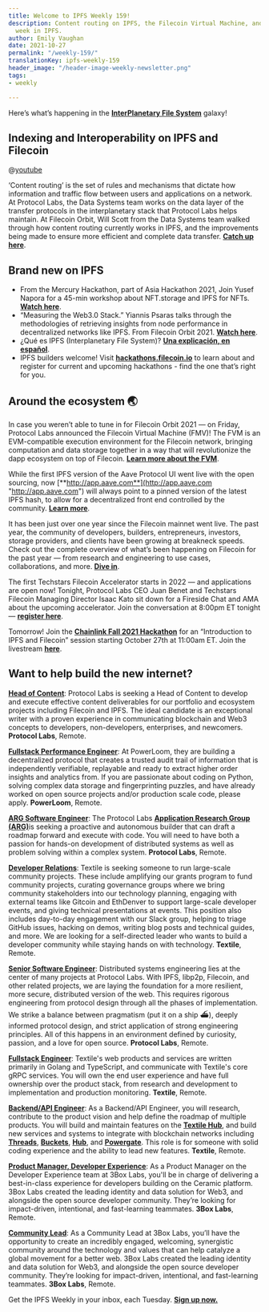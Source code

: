 ```yaml
---
title: Welcome to IPFS Weekly 159!
description: Content routing on IPFS, the Filecoin Virtual Machine, and more — this
  week in IPFS.
author: Emily Vaughan
date: 2021-10-27
permalink: "/weekly-159/"
translationKey: ipfs-weekly-159
header_image: "/header-image-weekly-newsletter.png"
tags:
- weekly

---
```

Here’s what’s happening in the [**InterPlanetary File System**](https://ipfs.io/) galaxy!

## Indexing and Interoperability on IPFS and Filecoin

@[youtube](y175X7mK6E8)

‘Content routing’ is the set of rules and mechanisms that dictate how information and traffic flow between users and applications on a network. At Protocol Labs, the Data Systems team works on the data layer of the transfer protocols in the interplanetary stack that Protocol Labs helps maintain. At Filecoin Orbit, Will Scott from the Data Systems team walked through how content routing currently works in IPFS, and the improvements being made to ensure more efficient and complete data transfer. [**Catch up here**](https://www.youtube.com/watch?v=y175X7mK6E8&list=PL_0VrY55uV1_HE_bE-frkYUPGybjYHbNz&index=44).

## **Brand new on IPFS**

* From the Mercury Hackathon, part of Asia Hackathon 2021, Join Yusef Napora for a 45-min workshop about NFT.storage and IPFS for NFTs. [**Watch here**](https://www.youtube.com/watch?v=WhZkBxsGDnA).
* “Measuring the Web3.0 Stack.” Yiannis Psaras talks through the methodologies of retrieving insights from node performance in decentralized networks like IPFS. From Filecoin Orbit 2021. [**Watch here**](https://www.youtube.com/watch?v=yylsaXz00_g&list=PL_0VrY55uV1_HE_bE-frkYUPGybjYHbNz&index=21).
* ¿Qué es IPFS (Interplanetary File System)? [**Una explicación, en español**](https://twitter.com/gelopfalcon/status/1452769872232996865).
* IPFS builders welcome! Visit [**hackathons.filecoin.io**](https://hackathons.filecoin.io/) to learn about and register for current and upcoming hackathons - find the one that’s right for you.

## Around the ecosystem 🌏

In case you weren’t able to tune in for Filecoin Orbit 2021 — on Friday, Protocol Labs announced the Filecoin Virtual Machine (FMV)! The FVM is an EVM-compatible execution environment for the Filecoin network, bringing computation and data storage together in a way that will revolutionize the dapp ecosystem on top of Filecoin. [**Learn more about the FVM**](https://www.youtube.com/watch?v=Vw9syGiG31c&list=PL_0VrY55uV1_HE_bE-frkYUPGybjYHbNz&index=2).  
  
While the first IPFS version of the Aave Protocol UI went live with the open sourcing, now [**http://app.aave.com**](http://app.aave.com "http://app.aave.com") will always point to a pinned version of the latest IPFS hash, to allow for a decentralized front end controlled by the community. [**Learn more**](https://twitter.com/AaveAave/status/1450208507249053700?s=20).  
  
It has been just over one year since the Filecoin mainnet went live. The past year, the community of developers, builders, entrepreneurs, investors, storage providers, and clients have been growing at breakneck speeds. Check out the complete overview of what’s been happening on Filecoin for the past year — from research and engineering to use cases, collaborations, and more. [**Dive in**](https://filecoin.io/blog/posts/filecoin-orbit-filecoin-year-one-in-review/).  
  
The first Techstars Filecoin Accelerator starts in 2022 — and applications are open now! Tonight, Protocol Labs CEO Juan Benet and Techstars Filecoin Managing Director Isaac Kato sit down for a Fireside Chat and AMA about the upcoming accelerator. Join the conversation at 8:00pm ET tonight — [**register here**](https://www.crowdcast.io/e/juanbenet-ama/register).  
  
Tomorrow! Join the [**Chainlink Fall 2021 Hackathon**](https://chain.link/hackathon) for an “Introduction to IPFS and Filecoin” session starting October 27th at 11:00am ET. Join the livestream [**here**](https://www.youtube.com/watch?v=O5BU6zW8-sM).

## Want to help build the new internet?

[**Head of Content**](https://jobs.lever.co/protocol/330b0744-ebea-4bc3-90de-e817b470b8cb): Protocol Labs is seeking a Head of Content to develop and execute effective content deliverables for our portfolio and ecosystem projects including Filecoin and IPFS. The ideal candidate is an exceptional writer with a proven experience in communicating blockchain and Web3 concepts to developers, non-developers, enterprises, and newcomers. **Protocol Labs**, Remote.  
  
[**Fullstack Performance Engineer**](https://angel.co/company/powerloom/jobs/1687602-fullstack-platform-engineer-1-fse-1-remote): At PowerLoom, they are building a decentralized protocol that creates a trusted audit trail of information that is independently verifiable, replayable and ready to extract higher order insights and analytics from. If you are passionate about coding on Python, solving complex data storage and fingerprinting puzzles, and have already worked on open source projects and/or production scale code, please apply. **PowerLoom**, Remote.

[**ARG Software Engineer**](https://arg.protocol.ai/job-software-engineer): The Protocol Labs [**Application Research Group (ARG)**](https://arg.protocol.ai/)is seeking a proactive and autonomous builder that can draft a roadmap forward and execute with code. You will need to have both a passion for hands-on development of distributed systems as well as problem solving within a complex system. **Protocol Labs**, Remote.

[**Developer Relations**](https://boards.greenhouse.io/textileio/jobs/4075619004): Textile is seeking someone to run large-scale community projects. These include amplifying our grants program to fund community projects, curating governance groups where we bring community stakeholders into our technology planning, engaging with external teams like Gitcoin and EthDenver to support large-scale developer events, and giving technical presentations at events. This position also includes day-to-day engagement with our Slack group, helping to triage GitHub issues, hacking on demos, writing blog posts and technical guides, and more. We are looking for a self-directed leader who wants to build a developer community while staying hands on with technology. **Textile**, Remote.

[**Senior Software Engineer**](https://jobs.lever.co/protocol/3490e571-4d47-487e-a47f-b02f08668290): Distributed systems engineering lies at the center of many projects at Protocol Labs. With IPFS, libp2p, Filecoin, and other related projects, we are laying the foundation for a more resilient, more secure, distributed version of the web. This requires rigorous engineering from protocol design through all the phases of implementation. We strike a balance between pragmatism (put it on a ship :ferry:), deeply informed protocol design, and strict application of strong engineering principles. All of this happens in an environment defined by curiosity, passion, and a love for open source. **Protocol Labs**, Remote.

[**Fullstack Engineer**](https://boards.greenhouse.io/textileio/jobs/4017984004): Textile's web products and services are written primarily in Golang and TypeScript, and communicate with Textile's core gRPC services. You will own the end user experience and have full ownership over the product stack, from research and development to implementation and production monitoring. **Textile**, Remote.

[**Backend/API Engineer**](https://boards.greenhouse.io/textileio/jobs/4017981004): As a Backend/API Engineer, you will research, contribute to the product vision and help define the roadmap of multiple products. You will build and maintain features on the [**Textile Hub**](https://github.com/textileio/textile), and build new services and systems to integrate with blockchain networks including [**Threads**](https://github.com/textileio/go-threads), [**Buckets**](https://github.com/textileio/go-buckets), [**Hub**](https://github.com/textileio/textile), and [**Powergate**](https://github.com/textileio/powergate). This role is for someone with solid coding experience and the ability to lead new features. **Textile**, Remote.

[**Product Manager, Developer Experience**](https://jobs.lever.co/3box/68e3cf44-5ee8-4b2a-b872-bca815bf5caf): As a Product Manager on the Developer Experience team at 3Box Labs, you'll be in charge of delivering a best-in-class experience for developers building on the Ceramic platform. 3Box Labs created the leading identity and data solution for Web3, and alongside the open source developer community. They’re looking for impact-driven, intentional, and fast-learning teammates. **3Box Labs**, Remote.

[**Community Lead**](https://jobs.lever.co/3box/cac4d9b2-4822-4c91-99b8-16c5d3dd75b6): As a Community Lead at 3Box Labs, you’ll have the opportunity to create an incredibly engaged, welcoming, synergistic community around the technology and values that can help catalyze a global movement for a better web. 3Box Labs created the leading identity and data solution for Web3, and alongside the open source developer community. They’re looking for impact-driven, intentional, and fast-learning teammates. **3Box Labs**, Remote.

Get the IPFS Weekly in your inbox, each Tuesday. [**Sign up now.**](https://ipfs.us4.list-manage.com/subscribe?u=25473244c7d18b897f5a1ff6b&id=cad54b2230)